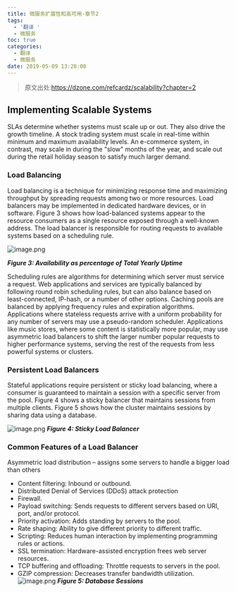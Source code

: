 ```yaml
---
title: 微服务扩展性和高可用-章节2
tags:
  - '翻译 '
  - 微服务
toc: true
categories:
  - 翻译
  - 微服务
date: 2019-05-09 13:28:08
---
```


> 原文出处:https://dzone.com/refcardz/scalability?chapter=2
## Implementing Scalable Systems
SLAs determine whether systems must scale up or out. They also drive the growth timeline. A stock trading system must scale in real-time within minimum and maximum availability levels. An e-commerce system, in contrast, may scale in during the "slow" months of the year, and scale out during the retail holiday season to satisfy much larger demand.

### Load Balancing
Load balancing is a technique for minimizing response time and maximizing throughput by spreading requests among two or more resources. Load balancers may be implemented in dedicated hardware devices, or in software. Figure 3 shows how load-balanced systems appear to the resource consumers as a single resource exposed through a well-known address. The load balancer is responsible for routing requests to available systems based on a scheduling rule.

![image.png](/images/2019/05/09/c0a9f230-721a-11e9-b22a-7d284106ced1.png)

***Figure 3: Availability as percentage of Total Yearly Uptime***

Scheduling rules are algorithms for determining which server must service a request. Web applications and services are typically balanced by following round robin scheduling rules, but can also balance based on least-connected, IP-hash, or a number of other options. Caching pools are balanced by applying frequency rules and expiration algorithms. Applications where stateless requests arrive with a uniform probability for any number of servers may use a pseudo-random scheduler. Applications like music stores, where some content is statistically more popular, may use asymmetric load balancers to shift the larger number popular requests to higher performance systems, serving the rest of the requests from less powerful systems or clusters.

### Persistent Load Balancers
Stateful applications require persistent or sticky load balancing, where a consumer is guaranteed to maintain a session with a specific server from the pool. Figure 4 shows a sticky balancer that maintains sessions from multiple clients. Figure 5 shows how the cluster maintains sessions by sharing data using a database.

![image.png](/images/2019/05/09/e6e67590-721a-11e9-b22a-7d284106ced1.png)
***Figure 4: Sticky Load Balancer***

### Common Features of a Load Balancer
Asymmetric load distribution – assigns some servers to handle a bigger load than others

+ Content filtering: Inbound or outbound.
+ Distributed Denial of Services (DDoS) attack protection
+ Firewall.
+ Payload switching: Sends requests to different servers based on URI, port, and/or protocol.
+ Priority activation: Adds standing by servers to the pool.
+ Rate shaping: Ability to give different priority to different traffic.
+ Scripting: Reduces human interaction by implementing programming rules or actions.
+ SSL termination: Hardware-assisted encryption frees web server resources.
+ TCP buffering and offloading: Throttle requests to servers in the pool.
+ GZIP compression: Decreases transfer bandwidth utilization.
![image.png](/images/2019/05/09/186c3960-721b-11e9-b22a-7d284106ced1.png)
***Figure 5: Database Sessions***